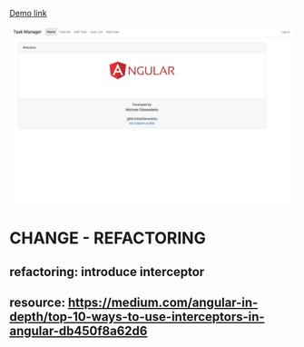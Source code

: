
[Demo link](https://mdibenedetto.github.io/task-manager/welcome) 

[![Home-Page](./client/docs/home.png)](https://mdibenedetto.github.io/task-manager/welcome)


# CHANGE - REFACTORING
## refactoring: introduce interceptor
## resource: https://medium.com/angular-in-depth/top-10-ways-to-use-interceptors-in-angular-db450f8a62d6